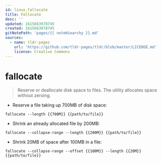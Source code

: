 ```yaml
---
id: linux.fallocate
title: Fallocate
desc: ''
updated: 1615663978745
created: 1615663978745
gitNotePath: 'pages/{{ noteHiearchy }}.md'
sources:
  - name: tldr-pages
    url: 'https://github.com/tldr-pages/tldr/blob/master/LICENSE.md'
    license: Creative Commons
---
```

# fallocate

> Reserve or deallocate disk space to files.
> The utility allocates space without zeroing.

- Reserve a file taking up 700MB of disk space:

`fallocate --length {{700M}} {{path/to/file}}`

- Shrink an already allocated file by 200MB:

`fallocate --collapse-range --length {{200M}} {{path/to/file}}`

- Shrink 20MB of space after 100MB in a file:

`fallocate --collapse-range --offset {{100M}} --length {{20M}} {{path/to/file}}`

